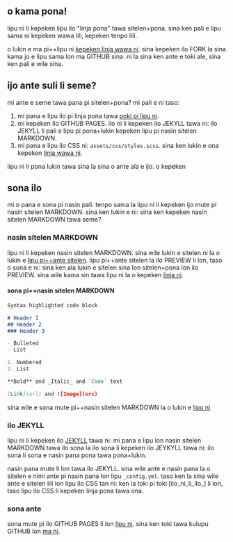 ## o kama pona!

lipu ni li kepeken lipu ilo "linja pona" tawa sitelen+pona. sina ken pali e lipu sama ni kepeken wawa lili, kepeken tenpo lili.

o lukin e ma pi++lipu ni [kepeken linja wawa ni](https://github.com/joelthomastr/lipukepekenlinjapona/tree/gh-pages). sina kepeken ilo FORK la sina kama jo e lipu sama lon ma GITHUB sina. ni la sina ken ante e toki ale, sina ken pali e wile sina.

## ijo ante suli li seme?

mi ante e seme tawa pana pi sitelen+pona? mi pali e ni taso:

1. mi pana e lipu ilo pi linja pona tawa [poki pi lipu ni](https://github.com/joelthomastr/lipukepekenlinjapona/tree/gh-pages).
2. mi kepeken ilo GITHUB PAGES. ilo ni li kepeken ilo JEKYLL tawa ni: ilo JEKYLL li pali e lipu pi pona+lukin kepeken lipu pi nasin sitelen MARKDOWN.
3. mi pana e lipu ilo CSS ni: `assets/css/styles.scss`. sina ken lukin e ona kepeken [linja wawa ni](https://github.com/joelthomastr/lipukepekenlinjapona/blob/gh-pages/assets/css/style.scss).

lipu ni li pona lukin tawa sina la sina o ante ala e ijo. o kepeken 

## sona ilo

mi o pana e sona pi nasin pali. tenpo sama la lipu ni li kepeken ijo mute pi nasin sitelen MARKDOWN. sina ken lukin e ni: sina ken kepeken nasin sitelen MARKDOWN tawa seme?

### nasin sitelen MARKDOWN

lipu ni li kepeken nasin sitelen MARKDOWN. sina wile lukin e sitelen ni la o lukin e [lipu pi++ante sitelen](https://github.com/joelthomastr/lipukepekenlinjapona/edit/gh-pages/index.md). lipu pi++ante sitelen la ilo PREVIEW li lon, taso o sona e ni: sina ken ala lukin e sitelen sina lon sitelen+pona lon ilo PREVIEW. sina wile kama sin tawa lipu ni la o kepeken [linja ni](https://joelthomastr.github.io/lipukepekenlinjapona/).

#### sona pi++nasin sitelen MARKDOWN

```markdown
Syntax highlighted code block

# Header 1
## Header 2
### Header 3

- Bulleted
- List

1. Numbered
2. List

**Bold** and _Italic_ and `Code` text

[Link](url) and ![Image](src)

```

sina wile e sona mute pi++nasin sitelen MARKDOWN la o lukin e [lipu ni](https://docs.github.com/en/github/writing-on-github/getting-started-with-writing-and-formatting-on-github/basic-writing-and-formatting-syntax)

### ilo JEKYLL

lipu ni li kepeken ilo [JEKYLL](https://jekyllrb.com/) tawa ni: mi pana e lipu lon nasin sitelen MARKDOWN tawa ilo sona la ilo sona li kepeken ilo JEYKYLL tawa ni: ilo sona li sona e nasin pana pona tawa pona+lukin.

nasin pana mute li lon tawa ilo JEKYLL. sina wile ante e nasin pana la o sitelen e nimi ante pi nasin pana lon lipu `_config.yml`. taso ken la sina wile ante e sitelen lili lon lipu ilo CSS tan ni: ken la toki pi toki [ilo_ni_li_ilo_] li lon, taso lipu ilo CSS li kepeken linja pona tawa ona.

### sona ante

sona mute pi ilo GITHUB PAGES li lon [lipu ni](https://docs.github.com/categories/github-pages-basics/). sina ken toki tawa kulupu GITHUB lon [ma ni](https://support.github.com/contact).
